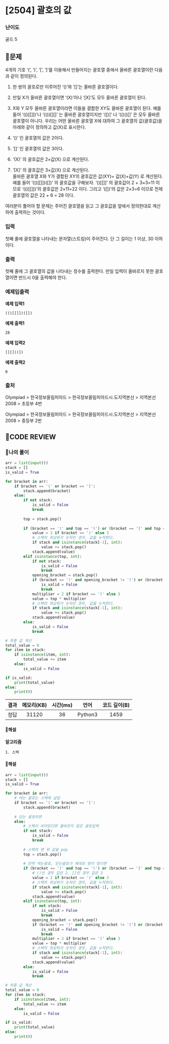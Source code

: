 # [2504] 괄호의 값

### **난이도**
골드 5
## **📝문제**
4개의 기호 ‘(’, ‘)’, ‘[’, ‘]’를 이용해서 만들어지는 괄호열 중에서 올바른 괄호열이란 다음과 같이 정의된다.

1. 한 쌍의 괄호로만 이루어진 ‘()’와 ‘[]’는 올바른 괄호열이다.
2. 만일 X가 올바른 괄호열이면 ‘(X)’이나 ‘[X]’도 모두 올바른 괄호열이 된다.
3. X와 Y 모두 올바른 괄호열이라면 이들을 결합한 XY도 올바른 괄호열이 된다.
예를 들어 ‘(()[[]])’나 ‘(())[][]’ 는 올바른 괄호열이지만 ‘([)]’ 나 ‘(()()[]’ 은 모두 올바른 괄호열이 아니다. 우리는 어떤 올바른 괄호열 X에 대하여 그 괄호열의 값(괄호값)을 아래와 같이 정의하고 값(X)로 표시한다.

1. ‘()’ 인 괄호열의 값은 2이다.
2. ‘[]’ 인 괄호열의 값은 3이다.
3. ‘(X)’ 의 괄호값은 2×값(X) 으로 계산된다.
4. ‘[X]’ 의 괄호값은 3×값(X) 으로 계산된다.  
올바른 괄호열 X와 Y가 결합된 XY의 괄호값은 값(XY)= 값(X)+값(Y) 로 계산된다.
예를 들어 ‘(()[[]])([])’ 의 괄호값을 구해보자. ‘()[[]]’ 의 괄호값이 2 + 3×3=11 이므로 ‘(()[[]])’의 괄호값은 2×11=22 이다. 그리고 ‘([])’의 값은 2×3=6 이므로 전체 괄호열의 값은 22 + 6 = 28 이다.

여러분이 풀어야 할 문제는 주어진 괄호열을 읽고 그 괄호값을 앞에서 정의한대로 계산하여 출력하는 것이다.
### **입력**
첫째 줄에 괄호열을 나타내는 문자열(스트링)이 주어진다. 단 그 길이는 1 이상, 30 이하이다.
### **출력**
첫째 줄에 그 괄호열의 값을 나타내는 정수를 출력한다. 만일 입력이 올바르지 못한 괄호열이면 반드시 0을 출력해야 한다.
### **예제입출력**

**예제 입력1**

```
(()[[]])([])
```

**예제 출력1**

```
28
```

**예제 입력2**

```
[][]((])
```

**예제 출력2**

```
0
```

### **출처**
Olympiad > 한국정보올림피아드 > 한국정보올림피아드시․도지역본선 > 지역본선 2008 > 초등부 4번

Olympiad > 한국정보올림피아드 > 한국정보올림피아드시․도지역본선 > 지역본선 2008 > 중등부 2번
## **🧐CODE REVIEW**

### **🧾나의 풀이**

```python
arr = list(input())
stack = []
is_valid = True

for bracket in arr:
    if bracket == '(' or bracket == '[':
        stack.append(bracket)
    else:
        if not stack:
            is_valid = False
            break
        
        top = stack.pop()
        
        if (bracket == ')' and top == '(') or (bracket == ']' and top == '['):
            value = 2 if bracket == ')' else 3
            # 스택의 최상위가 숫자인 경우, 값을 누적한다.
            if stack and isinstance(stack[-1], int):
                value += stack.pop()
            stack.append(value)
        elif isinstance(top, int):
            if not stack:
                is_valid = False
                break
            opening_bracket = stack.pop()
            if (bracket == ')' and opening_bracket != '(') or (bracket == ']' and opening_bracket != '['):
                is_valid = False
                break
            multiplier = 2 if bracket == ')' else 3
            value = top * multiplier
            # 스택의 최상위가 숫자인 경우, 값을 누적한다.
            if stack and isinstance(stack[-1], int):
                value += stack.pop()
            stack.append(value)
        else:
            is_valid = False
            break

# 최종 값 계산
total_value = 0
for item in stack:
    if isinstance(item, int):
        total_value += item
    else:
        is_valid = False

if is_valid:
    print(total_value)
else:
    print(0)

```

결과	| 메모리(KB) |	시간(ms) |	언어 |	코드 길이(B)
:----:|:-----:|:-----:|:-----:|:--------:
정답|31120|36|Python3|1459
#### **📝해설**

**알고리즘**
```
1. 스택
```

#### **📝해설**

```python
arr = list(input())
stack = []
is_valid = True

for bracket in arr:
    # 여는 괄호는 스택에 삽입
    if bracket == '(' or bracket == '[':
        stack.append(bracket)
    
    # 닫는 괄호라면
    else:
        # 스택이 비어있다면 올바르지 않은 괄호입력
        if not stack:
            is_valid = False
            break
        
        # 스택의 맨 위 값을 pop
        top = stack.pop()
        
        # 만약 여는괄호, 닫는괄호가 제대로 쌍이 맞다면
        if (bracket == ')' and top == '(') or (bracket == ']' and top == '['):
            # ()인 경우 값은 2, []인 경우 값은 3
            value = 2 if bracket == ')' else 3
            # 스택의 최상위가 숫자인 경우, 값을 누적한다.
            if stack and isinstance(stack[-1], int):
                value += stack.pop()
            stack.append(value)
        elif isinstance(top, int):
            if not stack:
                is_valid = False
                break
            opening_bracket = stack.pop()
            if (bracket == ')' and opening_bracket != '(') or (bracket == ']' and opening_bracket != '['):
                is_valid = False
                break
            multiplier = 2 if bracket == ')' else 3
            value = top * multiplier
            # 스택의 최상위가 숫자인 경우, 값을 누적한다.
            if stack and isinstance(stack[-1], int):
                value += stack.pop()
            stack.append(value)
        else:
            is_valid = False
            break

# 최종 값 계산
total_value = 0
for item in stack:
    if isinstance(item, int):
        total_value += item
    else:
        is_valid = False

if is_valid:
    print(total_value)
else:
    print(0)

```